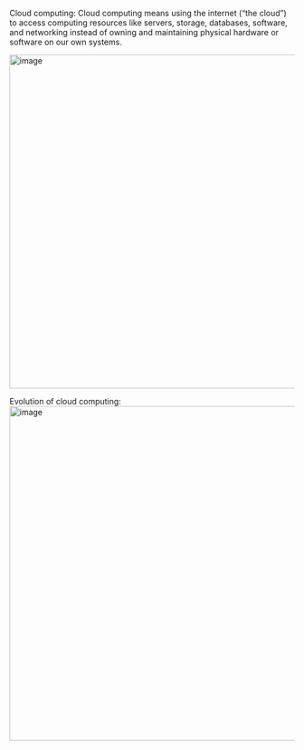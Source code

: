 Cloud computing:
Cloud computing means using the internet (“the cloud”) to access computing resources like servers, storage, databases, 
software, and networking instead of owning and maintaining physical hardware or software on our own systems.

<img width="1050" height="589" alt="image" src="https://github.com/user-attachments/assets/0abd599b-77bf-4a54-9751-9e3446a748e5" />

Evolution of cloud computing:
<img width="520" height="590" alt="image" src="https://github.com/user-attachments/assets/fcb2ad46-7b43-4c84-8e35-94a4c3208fd0" />

